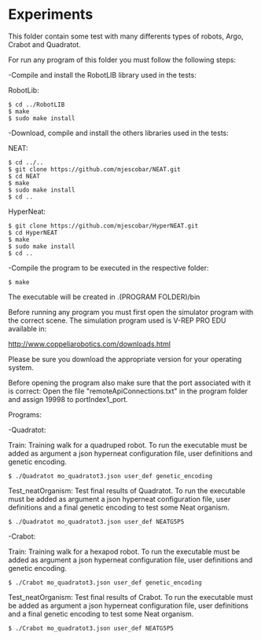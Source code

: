 # Experiments

This folder contain some test with many differents types of robots, Argo, Crabot and Quadratot.

For run any program of this folder you must follow the following steps:

-Compile and install the RobotLIB library used in the tests:

RobotLib:

```
$ cd ../RobotLIB
$ make
$ sudo make install
```

-Download, compile and install the others libraries used in the tests:

NEAT:

```
$ cd ../..
$ git clone https://github.com/mjescobar/NEAT.git
$ cd NEAT
$ make
$ sudo make install
$ cd ..
```

HyperNeat:

```
$ git clone https://github.com/mjescobar/HyperNEAT.git
$ cd HyperNEAT
$ make
$ sudo make install
$ cd ..
```

-Compile the program to be executed  in the respective folder:
```
$ make
```

The executable will be created in .(PROGRAM FOLDER)/bin

Before running any program you must first open the simulator program with the correct scene.
The simulation program used is V-REP PRO EDU available in:

http://www.coppeliarobotics.com/downloads.html

Please be sure you download the appropriate version for your operating system.

Before opening the program also make sure that the port associated with it is correct:
Open the file "remoteApiConnections.txt" in the program folder and assign 19998 to portIndex1_port.


Programs:

-Quadratot: 

Train:	Training walk for a quadruped robot. To run the executable must be added as argument a json hyperneat configuration file, user definitions and genetic encoding.
```
$ ./Quadratot mo_quadratot3.json user_def genetic_encoding
```
Test_neatOrganism: Test final results of Quadratot. To run the executable must be added as argument a json hyperneat configuration file, user definitions and a final genetic encoding to test some Neat organism. 
```
$ ./Quadratot mo_quadratot3.json user_def NEATG5P5
```

-Crabot: 

Train:	Training walk for a hexapod robot. To run the executable must be added as argument a json hyperneat configuration file, user definitions and genetic encoding.
```
$ ./Crabot mo_quadratot3.json user_def genetic_encoding
```
Test_neatOrganism: Test final results of Crabot. To run the executable must be added as argument a json hyperneat configuration file, user definitions and a final genetic encoding to test some Neat organism. 
```
$ ./Crabot mo_quadratot3.json user_def NEATG5P5
```